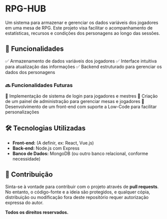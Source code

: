 # RPG-HUB

Um sistema para armazenar e gerenciar os dados variáveis dos jogadores em uma mesa de RPG. Este projeto visa facilitar o acompanhamento de estatísticas, recursos e condições dos personagens ao longo das sessões.

## 📌 Funcionalidades

✅ Armazenamento de dados variáveis dos jogadores
✅ Interface intuitiva para atualização das informações
✅ Backend estruturado para gerenciar os dados dos personagens

### 🔜 Funcionalidades Futuras

🚀 Implementação de sistema de login para jogadores e mestres
🚀 Criação de um painel de administração para gerenciar mesas e jogadores
🚀 Desenvolvimento de um front-end com suporte a Low-Code para facilitar personalizações

## 🛠️ Tecnologias Utilizadas

- **Front-end:** (A definir, ex: React, Vue.js)
- **Back-end:** Node.js com Express
- **Banco de Dados:** MongoDB (ou outro banco relacional, conforme necessidade)

## 📄 Contribuição

Sinta-se à vontade para contribuir com o projeto através de **pull requests**. No entanto, o código-fonte e a ideia são protegidos, e qualquer cópia, distribuição ou modificação fora deste repositório requer autorização expressa do autor.

**Todos os direitos reservados.**

